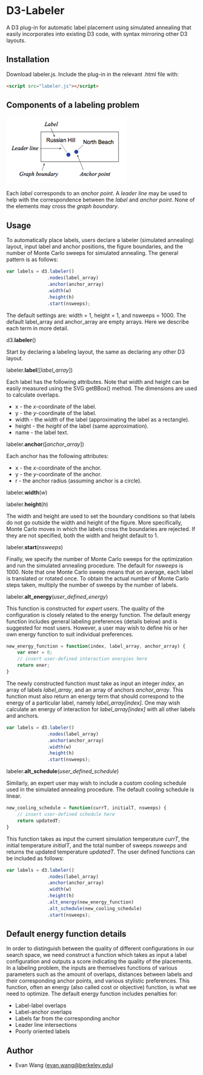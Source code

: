 D3-Labeler
=========

A D3 plug-in for automatic label placement using simulated annealing that easily incorporates into existing D3 code, with syntax mirroring other D3 layouts. 

Installation
------------

Download labeler.js. Include the plug-in in the relevant .html file with:
```html
<script src="labeler.js"></script>
```

Components of a labeling problem
--------------------------------

![label](label.png)

Each *label* corresponds to an *anchor point*. A *leader line* may be used to help with the correspondence between the *label* and *anchor point*. None of the elements may cross the *graph boundary*.

Usage
-----------------

To automatically place labels, users declare a labeler (simulated annealing) layout, input label and anchor positions, the figure boundaries, and the number of Monte Carlo sweeps for simulated annealing. The general pattern is as follows:
```javascript
var labels = d3.labeler()
               .nodes(label_array)
               .anchor(anchor_array)
               .width(w)
               .height(h)
               .start(nsweeps);
```
The default settings are: width = 1, height = 1, and nsweeps = 1000. The default label_array and anchor_array are empty arrays. Here we describe each term in more detail.

d3.<b>labeler</b>()

Start by declaring a labeling layout, the same as declaring any other D3 layout.

labeler.<b>label</b>([<i>label_array</i>])

Each label has the following attributes. Note that width and height can be easily measured using the SVG getBBox() method. The dimensions are used to calculate overlaps.

* x - the *x*-coordinate of the label.
* y - the *y*-coordinate of the label.
* width - the *width* of the label (approximating the label as a rectangle).
* height - the *height* of the label (same approximation).
* name - the label text.

labeler.<b>anchor</b>([<i>anchor_array</i>])

Each anchor has the following attributes:

* x - the *x*-coordinate of the anchor.
* y - the *y*-coordinate of the anchor.
* r - the anchor radius (assuming anchor is a circle). 

labeler.<b>width</b>(<i>w</i>)

labeler.<b>height</b>(<i>h</i>)

The width and height are used to set the boundary conditions so that labels do not go outside the width and height of the figure. More specifically, Monte Carlo moves in which the labels cross the boundaries are rejected. If they are not specified, both the width and height default to 1. 

labeler.<b>start</b>(<i>nsweeps</i>)

Finally, we specify the number of Monte Carlo sweeps for the optimization and run the simulated annealing procedure. The default for <i>nsweeps</i> is 1000. Note that one Monte Carlo sweep means that on average, each label is translated or rotated once. To obtain the actual number of Monte Carlo steps taken, multiply the number of sweeps by the number of labels.

labeler.<b>alt_energy</b>(<i>user_defined_energy</i>)

This function is constructed for <i>expert users</i>. The quality of the configuration is closely related to the energy function. The default energy function includes general labeling preferences (details below) and is suggested for most users. However, a user may wish to define his or her own energy function to suit individual preferences. 
```javascript
new_energy_function = function(index, label_array, anchor_array) {
    var ener = 0;
    // insert user-defined interaction energies here
    return ener;
}
```
The newly constructed function must take as input an integer <i>index</i>, an array of labels <i>label_array</i>, and an array of anchors <i>anchor_array</i>. This function must also return an energy term that should correspond to the energy of a particular label, namely <i>label_array[index]</i>. One may wish calculate an energy of interaction for <i>label_array[index]</i> with all other labels and anchors. 
```javascript
var labels = d3.labeler()
               .nodes(label_array)
               .anchor(anchor_array)
               .width(w)
               .height(h)
               .start(nsweeps);
```

labeler.<b>alt_schedule</b>(<i>user_defined_schedule</i>)

Similarly, an expert user may wish to include a custom cooling schedule used in the simulated annealing procedure. The default cooling schedule is linear. 
```javascript
new_cooling_schedule = function(currT, initialT, nsweeps) {
    // insert user-defined schedule here
    return updatedT;
}
```
This function takes as input the current simulation temperature <i>currT</i>, the initial temperature <i>initialT</i>, and the total number of sweeps <i>nsweeps</i> and returns the updated temperature <i>updatedT</i>. The user defined functions can be included as follows:

```javascript
var labels = d3.labeler()
               .nodes(label_array)
               .anchor(anchor_array)
               .width(w)
               .height(h)
               .alt_energy(new_energy_function)
               .alt_schedule(new_cooling_schedule)
               .start(nsweeps);
```


Default energy function details
-------------------------------

In order to distinguish between the quality of different configurations in our search space, we need construct a function which takes as input a label configuration and outputs a score indicating the quality of the placements. In a labeling problem, the inputs are themselves functions of various parameters such as the amount of overlaps, distances between labels and their corresponding anchor points, and various stylistic preferences. This function, often an energy (also called cost or objective) function, is what we need to optimize. The default energy function includes penalties for:

* Label-label overlaps
* Label-anchor overlaps
* Labels far from the corresponding anchor
* Leader line intersections
* Poorly oriented labels

Author
------
* Evan Wang (<evan.wang@berkeley.edu>)
